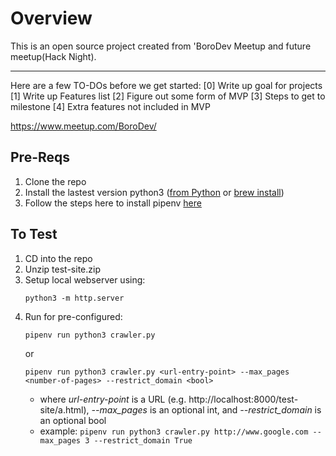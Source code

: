 # Overview

This is an open source project created from 'BoroDev Meetup and future meetup(Hack Night).

***

Here are a few TO-DOs before we get started:
[0] Write up goal for projects
[1] Write up Features list
[2] Figure out some form of MVP
[3] Steps to get to milestone
[4] Extra features not included in MVP



https://www.meetup.com/BoroDev/

## Pre-Reqs

1. Clone the repo
2. Install the lastest version python3 ([from Python](https://www.python.org/downloads/release/python-370/) or [brew install](https://docs.python-guide.org/starting/install3/osx/))
3. Follow the steps here to install pipenv [here](https://docs.python-guide.org/dev/virtualenvs/)

## To Test

1. CD into the repo
2. Unzip test-site.zip
3. Setup local webserver using: <pre>`python3 -m http.server`</pre>
4. Run for pre-configured: <pre>`pipenv run python3 crawler.py`</pre> or <pre>`pipenv run python3 crawler.py <url-entry-point> --max_pages <number-of-pages> --restrict_domain <bool>`</pre>
   * where *url-entry-point* is a URL (e.g. http://localhost:8000/test-site/a.html), *--max_pages* is an optional int, and *--restrict_domain* is an optional bool
   * example: `pipenv run python3 crawler.py http://www.google.com --max_pages 3 --restrict_domain True`